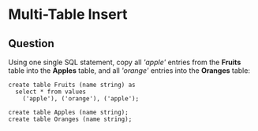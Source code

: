 # Multi-Table Insert

## Question

Using one single SQL statement, copy all *'apple'* entries from the **Fruits** table into the **Apples** table, and all *'orange'* entries into the **Oranges** table:

```
create table Fruits (name string) as
  select * from values
    ('apple'), ('orange'), ('apple');

create table Apples (name string);
create table Oranges (name string);
```